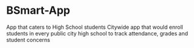 # BSmart-App
App that caters to High School students Citywide app that would enroll students in every public city high school to track attendance, grades and student concerns
